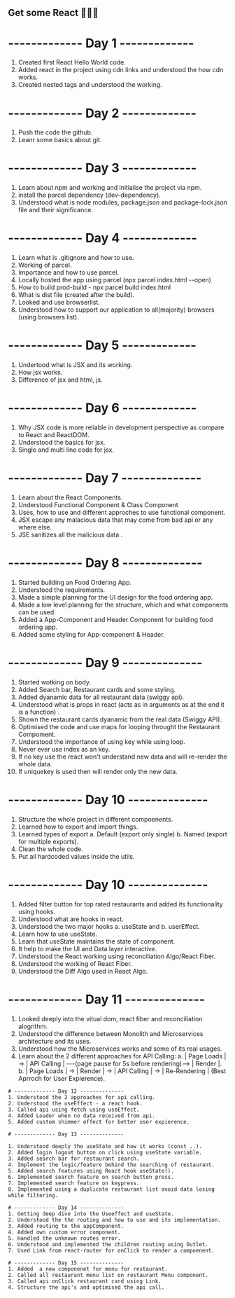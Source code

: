 ## Get some React 🚀👩‍🚀

# ------------- Day 1 -------------
 1. Created first React Hello World code.
 2. Added react in the project using cdn links and understood the how cdn works.
 3. Created nested tags and understood the working.

# ------------- Day 2 -------------
 1. Push the code the github.
 2. Leanr some basics about git.

# ------------- Day 3 -------------
 1. Learn about npm and working and initialise the project via npm.
 2. install the parcel dependency (dev-dependency).
 3. Understood what is node modules,  package.json and package-lock.json file and their significance.

# ------------- Day 4 -------------
 1. Learn what is .gitignore and how to use.
 2. Working of parcel.
 3. Importance and how to use parcel.
 4. Locally hosted the app using parcel (npx parcel index.html --open)
 5. How to build prod-build - npx parcel build index.html
 6. What is dist file (created after the build).
 7. Looked and use browserlist. 
 8. Understood how to support our application to all(majority) browsers (using browsers list).


 # ------------- Day 5 -------------
 1. Undertood what is JSX and its working.
 2. How jsx works.
 3. Difference of jsx and html, js.

 # ------------- Day 6 -------------
 1. Why JSX code is more reliable in development perspective as compare to React and ReactDOM.
 2. Understood the basics for jsx.
 3. Single and multi line code for jsx.

  # ------------- Day 7 --------------
  1. Learn about the React Components.
  2. Understood Functional Component & Class Component
  3. Uses, how to use and different approches to use functional component.
  4. JSX escape any malacious data that may come from bad api or any where else.
  5. JSE sanitizes all the malicious data .

  # ------------- Day 8 --------------
  1. Started building an Food Ordering App.
  2. Understood the requirements.
  3. Made a simple planning for the UI design for the food ordering app.
  4. Made a low level planning for the structure, which and what components can be used.
  5. Added a App-Component and Header Component for building food ordering app.
  6. Added some styling for App-component & Header.

  # ------------- Day 9 --------------
  1. Started wotking on body.
  2. Added Search bar, Restaurant cards and some styling.
  3. Added dyanamic data for all restaurant data (swiggy api).
  4. Understood what is props in react (acts as in arguments as at the end it is a function) .
  5. Shown the restaurant cards dyanamic from the real data (Swiggy API).
  6. Optimised the code and use maps for looping throught the Restaurant Compoment.
  7. Understood the importance of using key while using loop.
  8. Never ever use index as an key.
  9. If no key use the react won't understand new data and will re-render the whole data.
  10. If uniquekey is used then will render only the new data.

   # ------------- Day 10 --------------
   1. Structure the whole project in different compoenents.
   2. Learned how to export and import things.
   3. Learned types of export a. Default (export only single) b. Named (export for multiple exports).
   4. Clean the whole code.
   5. Put all hardcoded values inside the utils.
   
   # ------------- Day 10 --------------
   1. Added filter button for top rated restaurants and added its functionality using hooks.
   2. Understood what are hooks in react.
   3. Understood the two major hooks a. useState and b. userEffect.
   4. Learn how to use useState.
   4. Learn that useState maintains the state of component.
   5. It help to make the UI and Data layer interactive.
   6. Understood the React working using reconciliation Algo/React Fiber.
   7. Understood the working of React Fiber.
   8. Understood the Diff Algo used in React Algo.

   # ------------- Day 11 --------------
   1. Looked deeply into the vitual dom, react fiber and reconciliation alogrithm.
   2. Understood the difference between Monolith and Microservices architecture and its uses.
   3. Understood how the Microservices works and some of its real usages.
   4. Learn about the 2 different approaches for API Calling:
        a. | Page Loads | -> | API Calling | ---(page pause for 5s before rendering)--> | Render |.
        b. | Page Loads | -> | Render | -> | API Calling | -> | Re-Rendering |  (Best Aprroch for User Expierence).

    # ------------- Day 12 --------------
    1. Understood the 2 approaches for api calling.
    2. Understood the useEffect - a react hook.
    3. Called api using fetch using useEffect.
    4. Added Loader when no data received from api.
    5. Added custom shimmer effect for better user expierence.

    # ------------- Day 13 --------------

    1. Understood deeply the useState and how it works (const ..).
    2. Added login logout button on click using useState variable.
    3. Added search bar for restaurant search.
    4. Implement the logic/feature behind the searching of restaurant.
    5. Added search features using React hook useState().
    6. Implemented search feature on search button press.
    7. Implemented search feature on keypress.
    8. Implemented using a duplicate restaurant list avoid data losing while filtering.

    # ------------- Day 14 --------------
    1. Getting deep dive into the Useeffect and useState.
    2. Understood the the routing and how to use and its implementation.
    3. Added routing to the appComponent.
    4. Added own custom error component.
    5. Handled the unknown routes error.
    6. Understood and implemented the children routing using Outlet.
    7. Used Link from react-router for onClick to render a compoenent.

    # ------------- Day 15 --------------
    1. Added  a new componenet for menu for restaurant.
    2. Called all restaurant menu list on restaurant Menu component.
    3. Called api onClick restaurant card using Link.
    4. Structure the api's and optimised the api call.
